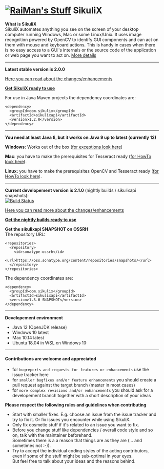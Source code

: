 [![RaiMan's Stuff](https://raw.github.com/RaiMan/SikuliX-2014-Docs/master/src/main/resources/docs/source/RaiManStuff64.png)](http://sikulix.com) SikuliX
============

**What is SikuliX**<br>SikuliX automates anything you see on the screen of your desktop computer 
running Windows, Mac or some Linux/Unix. It uses image recognition powered by OpenCV to identify 
GUI components and can act on them with mouse and keyboard actions.
This is handy in cases when there is no easy access to a GUI's internals or 
the source code of the application or web page you want to act on. [More details](http://sikulix.com)

<hr>

**Latest stable version is 2.0.0**

[Here you can read about the changes/enhancements](https://sikulix-2014.readthedocs.io/en/latest/news.html)

[**Get SikuliX ready to use**](https://raiman.github.io/SikuliX1) 

For use in Java Maven projects the dependency coordinates are:
```
<dependency>
  <groupId>com.sikulix</groupId>
  <artifactId>sikulixapi</artifactId>
  <version>1.2.0</version>
</dependency>
```
<hr>

**You need at least Java 8, but it works on Java 9 up to latest (currently 12)**

**Windows:** Works out of the box ([for exceptions look here](https://github.com/RaiMan/SikuliX1/wiki/Windows:-Problems-with-libraries-OpenCV-or-Tesseract))

**Mac:** you have to make the prerequisites for Tesseract ready ([for HowTo look here](https://github.com/RaiMan/SikuliX1/wiki/macOS-Linux:-Support-libraries-for-Tess4J-Tesseract-4-OCR)).

**Linux:** you have to make the prerequisites OpenCV and Tesseract ready ([for HowTo look here](https://sikulix-2014.readthedocs.io/en/latest/newslinux.html#version-1-1-4-special-for-linux-people)).

<hr>

**Current developement version is 2.1.0** (nightly builds / sikulixapi snapshots):<br>
[![Build Status](https://travis-ci.org/RaiMan/SikuliX1.svg?branch=master)](https://travis-ci.org/RaiMan/SikuliX1)

[Here you can read more about the changes/enhancements](https://sikulix-2014.readthedocs.io/en/latest/news.html)

[**Get the nightly builds ready to use**](https://raiman.github.io/SikuliX1/downloads.html) 

**Get the sikulixapi SNAPSHOT on OSSRH**<br>
The repository URL:<br>
```
<repositories>
  <repository>
    <id>sonatype-ossrh</id>
    <url>https://oss.sonatype.org/content/repositories/snapshots/</url>
  </repository>
</repositories>
```
The dependency coordinates are:
```
<dependency>
  <groupId>com.sikulix</groupId>
  <artifactId>sikulixapi</artifactId>
  <version>1.3.0-SNAPSHOT</version>
</dependency>
```
<hr>

**Developement environment**

 - Java 12 (OpenJDK release)
 - Windows 10 latest
 - Mac 10.14 latest
 - Ubuntu 18.04 in WSL on Windows 10

<hr>

#### Contributions are welcome and appreciated
 - for `bugreports and requests for features or enhancements` use the issue tracker here
 - for `smaller bugfixes and/or feature enhancements` you should create a pull request against the target branch (master in most cases)
 - for `more complex revisions and/or enhancements` you should ask for a developement branch together with a short description of your ideas
 
 **Please respect the following rules and guidelines when contributing**
  - Start with smaller fixes. E.g. choose an issue from the issue tracker and try to fix it. Or fix issues you encounter while using SikuliX.
  - Only fix cosmetic stuff if it's related to an issue you want to fix.
  - Before you change stuff like dependencies / overall code style and so on, talk with the maintainer beforehand.<br>Sometimes there is a a reason that things are as they are (... and sometimes not :-)).
  - Try to accept the individual coding styles of the acting contributors, even if some of the stuff might be sub-optimal in your eyes.<br>But feel free to talk about your ideas and the reasons behind.

 

